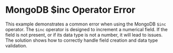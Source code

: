 # MongoDB $inc Operator Error
This example demonstrates a common error when using the MongoDB `$inc` operator.  The `$inc` operator is designed to increment a numerical field. If the field is not present, or if its data type is not a number, it will lead to issues.  The solution shows how to correctly handle field creation and data type validation. 